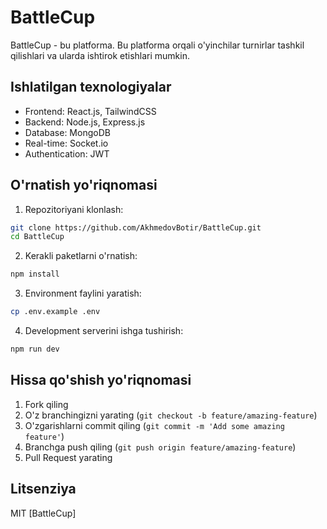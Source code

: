 # BattleCup

BattleCup - bu platforma. Bu platforma orqali o'yinchilar turnirlar tashkil qilishlari va ularda ishtirok etishlari mumkin.

## Ishlatilgan texnologiyalar

- Frontend: React.js, TailwindCSS
- Backend: Node.js, Express.js
- Database: MongoDB
- Real-time: Socket.io
- Authentication: JWT

## O'rnatish yo'riqnomasi

1. Repozitoriyani klonlash:
```bash
git clone https://github.com/AkhmedovBotir/BattleCup.git
cd BattleCup
```

2. Kerakli paketlarni o'rnatish:
```bash
npm install
```

3. Environment faylini yaratish:
```bash
cp .env.example .env
```

4. Development serverini ishga tushirish:
```bash
npm run dev
```

## Hissa qo'shish yo'riqnomasi

1. Fork qiling
2. O'z branchingizni yarating (`git checkout -b feature/amazing-feature`)
3. O'zgarishlarni commit qiling (`git commit -m 'Add some amazing feature'`)
4. Branchga push qiling (`git push origin feature/amazing-feature`)
5. Pull Request yarating

## Litsenziya

MIT [BattleCup]
